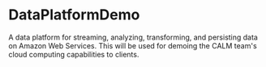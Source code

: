 # DataPlatformDemo
A data platform for streaming, analyzing, transforming, and persisting data on Amazon Web Services. This will be used for demoing the CALM team's cloud computing capabilities to clients. 
